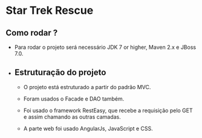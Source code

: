 # Star Trek Rescue #

## Como rodar ? ##

* Para rodar o projeto será necessário JDK 7 or higher, Maven 2.x e JBoss 7.0.

* ## Estruturação do projeto ##

  * O projeto está estruturado a partir do padrão MVC.
  
  * Foram usados o Facade e DAO também.  
  
  * Foi usado o framework RestEasy, que recebe a requisição pelo GET e assim chamando as outras camadas.
  
  * A parte web foi usado AngularJs, JavaScript e CSS.




